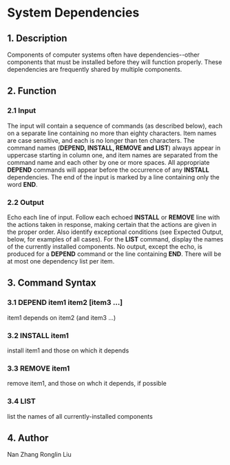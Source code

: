 # System Dependencies
## 1. Description
Components of computer systems often have dependencies--other components that must be installed before they will function properly. These dependencies are frequently shared by multiple components.
## 2. Function
### 2.1 Input
The input will contain a sequence of commands (as described below), each on a separate line containing no more than eighty characters. Item names are case sensitive, and each is no longer than ten characters. The command names (**DEPEND, INSTALL, REMOVE and LIST**) always appear in uppercase starting in column one, and item names are separated from the command name and each other by one or more spaces. All appropriate **DEPEND** commands will appear before the occurrence of any **INSTALL** dependencies. The end of the input is marked by a line containing only the word **END**.
### 2.2 Output
Echo each line of input. Follow each echoed **INSTALL** or **REMOVE** line with the actions taken in response, making certain that the actions are given in the proper order. Also identify exceptional conditions (see Expected Output, below, for examples of all cases). For the **LIST** command, display the names of the currently installed components. No output, except the echo, is produced for a **DEPEND** command or the line containing **END**. There will be at most one dependency list per item.
## 3. Command Syntax
### 3.1 DEPEND item1 item2 [item3 ...]
item1 depends on item2 (and item3 ...)
### 3.2 INSTALL item1
install item1 and those on which it depends
### 3.3 REMOVE item1
remove item1, and those on whch it depends, if possible
### 3.4 LIST
list the names of all currently-installed components
## 4. Author
Nan Zhang
Ronglin Liu
